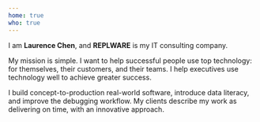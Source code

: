 ```yaml
---
home: true
who: true
---
```


I am **Laurence Chen**, and **REPLWARE** is my IT consulting company.

My mission is simple. I want to help successful people use top technology: for themselves, their customers, and their teams. I help executives use technology well to achieve greater success.

I build concept-to-production real-world software, introduce data literacy, and improve the debugging workflow. My clients describe my work as delivering on time, with an innovative approach.
